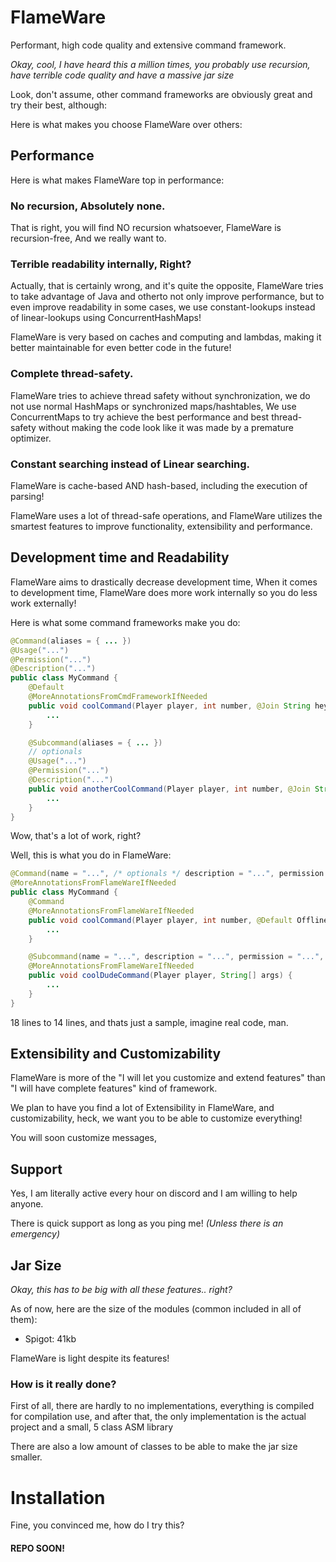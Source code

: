 # FlameWare
Performant, high code quality and extensive command framework.

*Okay, cool, I have heard this a million times, you probably use recursion, have terrible code quality and have a massive jar size*

Look, don't assume, other command frameworks are obviously great and try their best, although:

Here is what makes you choose FlameWare over others:

## Performance
Here is what makes FlameWare top in performance:
### No recursion, Absolutely none.
That is right, you will find NO recursion whatsoever, FlameWare is recursion-free,
And we really want to.

### Terrible readability internally, Right?
Actually, that is certainly wrong, and it's quite the opposite, FlameWare tries to take advantage of Java and otherto not only improve performance,
but to even improve readability in some cases, we use constant-lookups instead of linear-lookups using ConcurrentHashMaps!

FlameWare is very based on caches and computing and lambdas, making it better maintainable for even better code in the future!

### Complete thread-safety.
FlameWare tries to achieve thread safety without synchronization, we do not use normal HashMaps or synchronized maps/hashtables,
We use ConcurrentMaps to try achieve the best performance and best thread-safety without making the code look like it was made by a premature optimizer.

### Constant searching instead of Linear searching.
FlameWare is cache-based AND hash-based, including the execution of parsing!

FlameWare uses a lot of thread-safe operations, and FlameWare utilizes the smartest
features to improve functionality, extensibility and performance.

## Development time and Readability
FlameWare aims to drastically decrease development time,
When it comes to development time, FlameWare does more work internally so you do less work externally!

Here is what some command frameworks make you do:
```java
@Command(aliases = { ... })
@Usage("...")
@Permission("...")
@Description("...")
public class MyCommand {
    @Default
    @MoreAnnotationsFromCmdFrameworkIfNeeded
    public void coolCommand(Player player, int number, @Join String hey) {
        ...
    }

    @Subcommand(aliases = { ... })
    // optionals
    @Usage("...")
    @Permission("...")
    @Description("...")
    public void anotherCoolCommand(Player player, int number, @Join String hey) {
        ...
    }
}
```
Wow, that's a lot of work, right?

Well, this is what you do in FlameWare:
```java
@Command(name = "...", /* optionals */ description = "...", permission = "...", usage = "...", aliases = "...")
@MoreAnnotationsFromFlameWareIfNeeded
public class MyCommand {
    @Command
    @MoreAnnotationsFromFlameWareIfNeeded
    public void coolCommand(Player player, int number, @Default OfflinePlayer target, @Default @Join String hey) {
        ...
    }

    @Subcommand(name = "...", description = "...", permission = "...", aliases = "...")
    @MoreAnnotationsFromFlameWareIfNeeded
    public void coolDudeCommand(Player player, String[] args) {
        ...
    }
}
```

18 lines to 14 lines, and thats just a sample, imagine real code, man.

## Extensibility and Customizability
FlameWare is more of the "I will let you customize and extend features" than "I will have complete features" kind of framework.

We plan to have you find a lot of Extensibility in FlameWare,
and customizability, heck, we want you to be able to customize everything!

You will soon customize messages, 

## Support
Yes, I am literally active every hour on discord and I am willing to help anyone.

There is quick support as long as you ping me! *(Unless there is an emergency)*

## Jar Size
*Okay, this has to be big with all these features.. right?*

As of now, here are the size of the modules (common included in all of them):
- Spigot: 41kb

FlameWare is light despite its features!
### How is it really done?
First of all, there are hardly to no implementations, everything is compiled for compilation use, and after that, the only implementation is the actual project and a small, 5 class ASM library

There are also a low amount of classes to be able to make the jar size smaller.

# Installation
Fine, you convinced me, how do I try this?

#### REPO SOON!
